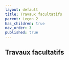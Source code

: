 ```yaml
---
layout: default
title: Travaux facultatifs
parent: Leçon 2
has_children: true
nav_order: 3
published: true
---
```

## Travaux facultatifs

